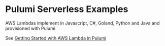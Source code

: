 # Pulumi Serverless Examples 

AWS Lambdas implement in Javascript, C#, Goland, Python and Java and provisioned
with Pulumi

See [Getting Started with AWS Lambda in Pulumi](https://mikhail.io/2018/07/getting-started-with-aws-lambda-in-pulumi/)